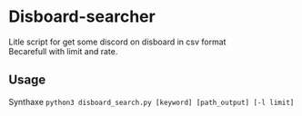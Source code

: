 # Disboard-searcher

Litle script for get some discord on disboard in csv format  
Becarefull with limit and rate.  

## Usage
Synthaxe `python3 disboard_search.py [keyword] [path_output] [-l limit]`
